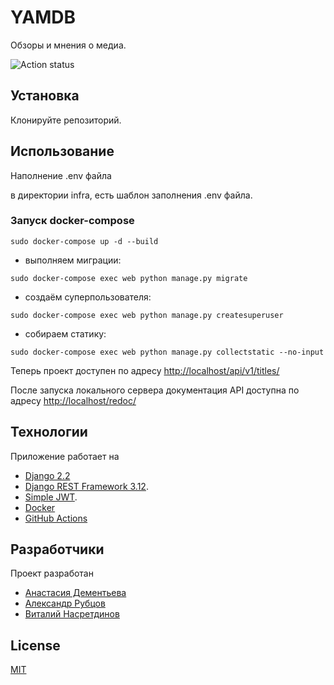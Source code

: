 # YAMDB

Обзоры и мнения о медиа.


![Action status](https://github.com/Nastasia153/yamdb_final/actions/workflows/yamdb_workflow.yml/badge.svg)


## Установка

Клонируйте репозиторий.

## Использование

Наполнение .env файла

в директории infra, есть шаблон заполнения .env файла.
### Запуск docker-compose 

```
sudo docker-compose up -d --build
```
- выполняем миграции:
```
sudo docker-compose exec web python manage.py migrate
```
- создаём суперпользователя:
```
sudo docker-compose exec web python manage.py createsuperuser
```
- собираем статику:
```
sudo docker-compose exec web python manage.py collectstatic --no-input
```

Теперь проект доступен по адресу [http://localhost/api/v1/titles/](http://localhost/api/v1/titles)


После запуска локального сервера документация API доступна по адресу [http://localhost/redoc/](http://localhost/redoc/)

## Технологии

Приложение работает на 
- [Django 2.2](https://www.djangoproject.com/download/)
- [Django REST Framework 3.12](https://www.django-rest-framework.org/#installation).
- [Simple JWT](https://django-rest-framework-simplejwt.readthedocs.io/en/latest/).
- [Docker](https://docs.docker.com/)
- [GitHub Actions](https://github.com/features/actions)


## Разработчики

Проект разработан
- [Анастасия Дементьева](https://github.com/Nastasia153)
- [Александр Рубцов](https://github.com/FinemechanicPub)
- [Виталий Насретдинов](https://github.com/nasretdinovs)


## License
[MIT](https://choosealicense.com/licenses/mit/)